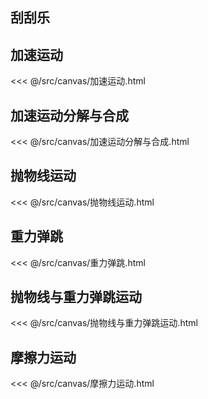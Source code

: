 ## 刮刮乐

<canvas-brush-ticket />

## 加速运动 
<<< @/src/canvas/加速运动.html
## 加速运动分解与合成
<<< @/src/canvas/加速运动分解与合成.html
## 抛物线运动
<<< @/src/canvas/抛物线运动.html
## 重力弹跳
<<< @/src/canvas/重力弹跳.html
## 抛物线与重力弹跳运动
<<< @/src/canvas/抛物线与重力弹跳运动.html
## 摩擦力运动
<<< @/src/canvas/摩擦力运动.html
